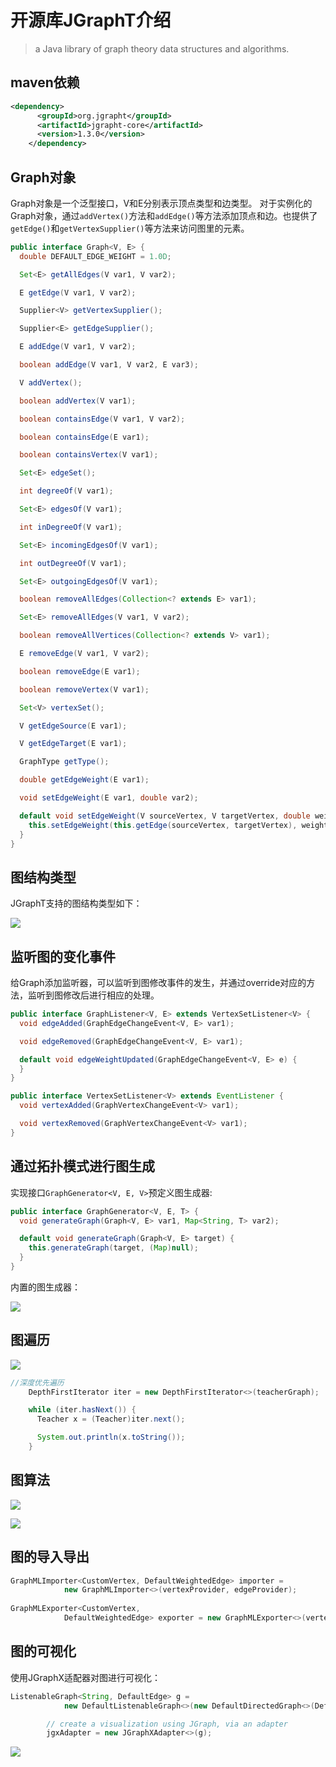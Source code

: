 # 开源库JGraphT介绍

> a Java library of graph theory data structures and algorithms.

## maven依赖
```xml
<dependency>
      <groupId>org.jgrapht</groupId>
      <artifactId>jgrapht-core</artifactId>
      <version>1.3.0</version>
    </dependency>
```

## Graph对象
Graph对象是一个泛型接口，V和E分别表示顶点类型和边类型。
对于实例化的Graph对象，通过`addVertex()`方法和`addEdge()`等方法添加顶点和边。也提供了`getEdge()`和`getVertexSupplier()`等方法来访问图里的元素。


```java
public interface Graph<V, E> {
  double DEFAULT_EDGE_WEIGHT = 1.0D;

  Set<E> getAllEdges(V var1, V var2);

  E getEdge(V var1, V var2);

  Supplier<V> getVertexSupplier();

  Supplier<E> getEdgeSupplier();

  E addEdge(V var1, V var2);

  boolean addEdge(V var1, V var2, E var3);

  V addVertex();

  boolean addVertex(V var1);

  boolean containsEdge(V var1, V var2);

  boolean containsEdge(E var1);

  boolean containsVertex(V var1);

  Set<E> edgeSet();

  int degreeOf(V var1);

  Set<E> edgesOf(V var1);

  int inDegreeOf(V var1);

  Set<E> incomingEdgesOf(V var1);

  int outDegreeOf(V var1);

  Set<E> outgoingEdgesOf(V var1);

  boolean removeAllEdges(Collection<? extends E> var1);

  Set<E> removeAllEdges(V var1, V var2);

  boolean removeAllVertices(Collection<? extends V> var1);

  E removeEdge(V var1, V var2);

  boolean removeEdge(E var1);

  boolean removeVertex(V var1);

  Set<V> vertexSet();

  V getEdgeSource(E var1);

  V getEdgeTarget(E var1);

  GraphType getType();

  double getEdgeWeight(E var1);

  void setEdgeWeight(E var1, double var2);

  default void setEdgeWeight(V sourceVertex, V targetVertex, double weight) {
    this.setEdgeWeight(this.getEdge(sourceVertex, targetVertex), weight);
  }
}

```

## 图结构类型
JGraphT支持的图结构类型如下：

![](https://raw.githubusercontent.com/i2life/imageBed/master/graph.JPG)

## 监听图的变化事件
给Graph添加监听器，可以监听到图修改事件的发生，并通过override对应的方法，监听到图修改后进行相应的处理。

```java
public interface GraphListener<V, E> extends VertexSetListener<V> {
  void edgeAdded(GraphEdgeChangeEvent<V, E> var1);

  void edgeRemoved(GraphEdgeChangeEvent<V, E> var1);

  default void edgeWeightUpdated(GraphEdgeChangeEvent<V, E> e) {
  }
}

public interface VertexSetListener<V> extends EventListener {
  void vertexAdded(GraphVertexChangeEvent<V> var1);

  void vertexRemoved(GraphVertexChangeEvent<V> var1);
}
```

## 通过拓扑模式进行图生成
实现接口`GraphGenerator<V, E, V>`预定义图生成器:

```java
public interface GraphGenerator<V, E, T> {
  void generateGraph(Graph<V, E> var1, Map<String, T> var2);

  default void generateGraph(Graph<V, E> target) {
    this.generateGraph(target, (Map)null);
  }
}
```

内置的图生成器：

![](https://raw.githubusercontent.com/i2life/imageBed/master/generator.JPG)

## 图遍历

![](https://raw.githubusercontent.com/i2life/imageBed/master/traverse.JPG)

```java
//深度优先遍历
    DepthFirstIterator iter = new DepthFirstIterator<>(teacherGraph);

    while (iter.hasNext()) {
      Teacher x = (Teacher)iter.next();

      System.out.println(x.toString());
    }
```

## 图算法

![](https://raw.githubusercontent.com/i2life/imageBed/master/algorithm.JPG)

![](https://raw.githubusercontent.com/i2life/imageBed/master/shortest.JPG)

## 图的导入导出
```java
GraphMLImporter<CustomVertex, DefaultWeightedEdge> importer =
            new GraphMLImporter<>(vertexProvider, edgeProvider);
            
GraphMLExporter<CustomVertex,
            DefaultWeightedEdge> exporter = new GraphMLExporter<>(vertexIdProvider, vertexLabelProvider, vertexAttributeProvider, edgeIdProvider,edgeLabelProvider, edgeAttributeProvider);
```

## 图的可视化
使用JGraphX适配器对图进行可视化：

```java
ListenableGraph<String, DefaultEdge> g =
            new DefaultListenableGraph<>(new DefaultDirectedGraph<>(DefaultEdge.class));

        // create a visualization using JGraph, via an adapter
        jgxAdapter = new JGraphXAdapter<>(g);
```

![](https://raw.githubusercontent.com/i2life/imageBed/master/visualization.JPG)







